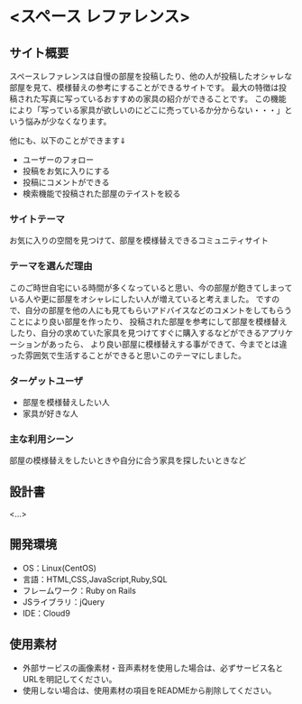 # <スペース レファレンス>

## サイト概要
 スペースレファレンスは自慢の部屋を投稿したり、他の人が投稿したオシャレな部屋を見て、模様替えの参考にすることができるサイトです。
 最大の特徴は投稿された写真に写っているおすすめの家具の紹介ができることです。
 この機能により「写っている家具が欲しいのにどこに売っているか分からない・・・」という悩みが少なくなります。

 他にも、以下のことができます⇓

- ユーザーのフォロー
- 投稿をお気に入りにする
- 投稿にコメントができる
- 検索機能で投稿された部屋のテイストを絞る

### サイトテーマ
 お気に入りの空間を見つけて、部屋を模様替えできるコミュニティサイト

### テーマを選んだ理由
 このご時世自宅にいる時間が多くなっていると思い、今の部屋が飽きてしまっている人や更に部屋をオシャレにしたい人が増えていると考えました。
 ですので、自分の部屋を他の人にも見てもらいアドバイスなどのコメントをしてもらうことにより良い部屋を作ったり、
 投稿された部屋を参考にして部屋を模様替えしたり、自分の求めていた家具を見つけてすぐに購入するなどができるアプリケーションがあったら、
 より良い部屋に模様替えする事ができて、今までとは違った雰囲気で生活することができると思いこのテーマにしました。

### ターゲットユーザ
- 部屋を模様替えしたい人
- 家具が好きな人

### 主な利用シーン
 部屋の模様替えをしたいときや自分に合う家具を探したいときなど

## 設計書
<...>

## 開発環境
- OS：Linux(CentOS)
- 言語：HTML,CSS,JavaScript,Ruby,SQL
- フレームワーク：Ruby on Rails
- JSライブラリ：jQuery
- IDE：Cloud9

## 使用素材
- 外部サービスの画像素材・音声素材を使用した場合は、必ずサービス名とURLを明記してください。
- 使用しない場合は、使用素材の項目をREADMEから削除してください。